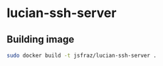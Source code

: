 # lucian-ssh-server

## Building image

```bash
sudo docker build -t jsfraz/lucian-ssh-server .
```
